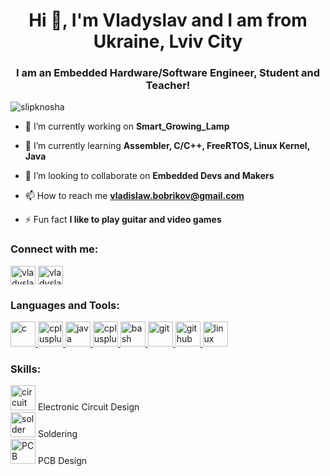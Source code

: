 <h1 align="center">Hi 👋, I'm Vladyslav and I am from Ukraine, Lviv City</h1>
<h3 align="center">I am an Embedded Hardware/Software Engineer, Student and Teacher!</h3>

<p align="left"> <img src="https://komarev.com/ghpvc/?username=slipknosha&label=Profile%20views&color=0e75b6&style=flat-square" alt="slipknosha" /> </p>

- 🔭 I’m currently working on **Smart_Growing_Lamp**

- 🌱 I’m currently learning **Assembler, C/C++, FreeRTOS, Linux Kernel, Java**

- 👯 I’m looking to collaborate on **Embedded Devs and Makers**

- 📫 How to reach me **vladislaw.bobrikov@gmail.com**

- ⚡ Fun fact **I like to play guitar and video games**

<h3 align="left">Connect with me:</h3>
<p align="left">
<a href="https://linkedin.com/in/vladyslav-bobrykov" target="blank"><img align="center" src="https://cdn.jsdelivr.net/npm/simple-icons@3.0.1/icons/linkedin.svg" alt="vladyslav-bobrykov" height="30" width="40" /></a>
<a href="https://fb.com/vladyslav.bobrikov" target="blank"><img align="center" src="https://cdn.jsdelivr.net/npm/simple-icons@3.0.1/icons/facebook.svg" alt="vladyslav.bobrikov" height="30" width="40" /></a>
</p>

<h3 align="left">Languages and Tools:</h3>
<p align="left"> <a href="https://www.cprogramming.com/" target="_blank"> <img src="https://devicons.github.io/devicon/devicon.git/icons/c/c-original.svg" alt="c" width="40" height="40"/> </a> <a href="https://www.w3schools.com/cpp/" target="_blank"> <img src="https://devicons.github.io/devicon/devicon.git/icons/cplusplus/cplusplus-original.svg" alt="cplusplus" width="40" height="40"/> <a href="https://www.java.com" target="_blank"> <img src="https://devicons.github.io/devicon/devicon.git/icons/java/java-original-wordmark.svg" alt="java" width="40" height="40"/> </a> </a> <a href="https://en.wikipedia.org/wiki/Assembly_language#Assembler" target="_blank"> <img src="https://st3.depositphotos.com/20523700/37598/v/380/depositphotos_375988996-stock-illustration-file-format-icon-vector-illustration.jpg" alt="cplusplus" width="40" height="40"/> </a> <a href="https://www.gnu.org/software/bash/" target="_blank"> <img src="https://www.vectorlogo.zone/logos/gnu_bash/gnu_bash-icon.svg" alt="bash" width="40" height="40"/> </a> <a href="https://git-scm.com/" target="_blank"> <img src="https://www.vectorlogo.zone/logos/git-scm/git-scm-icon.svg" alt="git" width="40" height="40"/> </a> <a href="github.com" target="_blank"> <img src="https://github.githubassets.com/images/modules/logos_page/GitHub-Mark.png" alt="github" width="40" height="40"/> </a> <a href="https://www.linux.org/" target="_blank"> <img src="https://devicons.github.io/devicon/devicon.git/icons/linux/linux-original.svg" alt="linux" width="40" height="40"/> </a> </p>



<h3 align="left">Skills:</h3>
<p align="left"> <a> <img src="https://www.flaticon.com/svg/static/icons/svg/2779/2779266.svg" alt="circuit" width="40" height="40"/> </a> Electronic Circuit Design <br> <a> <img src="https://encrypted-tbn0.gstatic.com/images?q=tbn:ANd9GcRt14R6nvWCScODGt9i3BXN4kvRKAJUCL7tDA&usqp=CAU" alt="solder" width="40" height="40"/> </a> Soldering <br> <a> <img src="https://www.flaticon.com/svg/static/icons/svg/2399/2399632.svg" alt="PCB" width="40" height="40"/> </a> PCB Design <br> </p>
